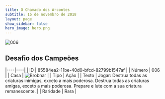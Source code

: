 ```yaml
---
title: O Chamado dos Arcontes
subtitle: 15 de novembro de 2018
layout: page
show_sidebar: false
hero_image: hero.png
---
```


![006](https://cdn.keyforgegame.com/media/card_front/pt/341_006_PJ6HFMR62X8F_pt.png)

## Desafio dos Campeões

|----|----|
| ID | 85584ea2-11be-40d0-bfcd-82799b1547af |
| Número | 006 |
| Casa | ![Brobnar](https://archonarcana.com/images/thumb/e/e0/Brobnar.png/22px-Brobnar.png "Brobnar") |
| Tipo | Ação |
| Texto | Jogar: Destrua todas as criaturas inimigas, exceto a mais poderosa. Destrua todas as criaturas amigas, exceto a mais poderosa. Prepare e lute com a sua criatura remanescente. |
| Raridade | Rara |
